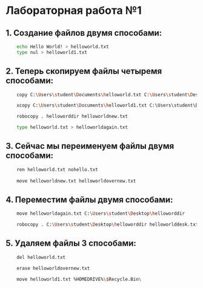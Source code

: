 # Лабораторная работа №1

## 1. Создание файлов двумя способами:
```bash
    echo Hello World! > helloworld.txt
    type nul > helloworld1.txt
```

## 2. Теперь скопируем файлы четыремя способами:
```bash
    copy C:\Users\student\Documents\helloworld.txt C:\Users\student\Desktop\

    xcopy C:\Users\student\Documents\helloworld1.txt C:\Users\student\Desktop\ /Y

    robocopy . helloworddir helloworldnew.txt

    type helloworld.txt > helloworldagain.txt
```

## 3. Сейчас мы переименуем файлы двумя способами:
```bash
    ren helloworld.txt nohello.txt
    
    move helloworldnew.txt helloworldovernew.txt
```

## 4. Переместим файлы двумя способами:
```bash
    move helloworldagain.txt C:\Users\student\Desktop\helloworddir

    robocopy . C:\Users\student\Desktop\helloworddir helloworlddesk.txt /MOV
```

## 5. Удаляем файлы 3 способами:
```bash
    del helloworld.txt

    erase helloworldovernew.txt

    move helloworld1.txt %HOMEDRIVE%\$Recycle.Bin\
```


    
